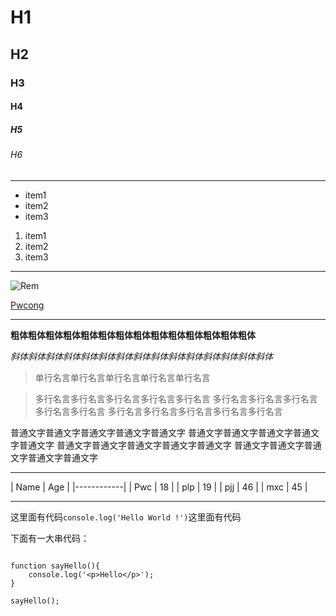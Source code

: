 # H1
## H2
### H3
#### H4
##### H5
###### H6

**********************

* item1
* item2
* item3

1. item1
2. item2
3. item3

**********************

![Rem](http://i1.hdslb.com/bfs/archive/7b216a0fa9da638b0133c1ddd8012842ba2b75fc.jpg)

[Pwcong](http://www.pwcong.me)

**********************

**粗体粗体粗体粗体粗体粗体粗体粗体粗体粗体粗体粗体粗体粗体**

*斜体斜体斜体斜体斜体斜体斜体斜体斜体斜体斜体斜体斜体斜体斜体*

> 单行名言单行名言单行名言单行名言单行名言

> 多行名言多行名言多行名言多行名言多行名言
> 多行名言多行名言多行名言多行名言多行名言
> 多行名言多行名言多行名言多行名言多行名言

普通文字普通文字普通文字普通文字普通文字
普通文字普通文字普通文字普通文字普通文字
普通文字普通文字普通文字普通文字普通文字
普通文字普通文字普通文字普通文字普通文字

**********************

| Name | Age |
|------------|
| Pwc  | 18  |
| plp  | 19  |
| pjj  | 46  |
| mxc  | 45  |

**********************

这里面有代码`console.log('Hello World !')`这里面有代码

下面有一大串代码：
```

function sayHello(){
    console.log('<p>Hello</p>');
}

sayHello();


```
